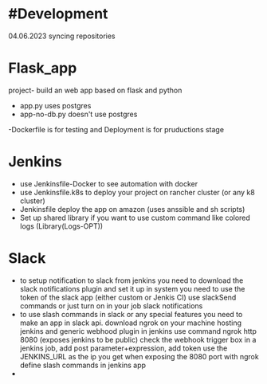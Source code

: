 #Development
============

04.06.2023
syncing repositories

# Flask_app
project- build an web app based on flask and python
- app.py uses postgres
- app-no-db.py doesn't use postgres
 
 -Dockerfile is for testing and Deployment is for pruductions stage
 
# Jenkins
- use Jenkinsfile-Docker to see automation with docker
- use Jenkinsfile.k8s to deploy your project on rancher cluster (or any k8 cluster)
- Jenkinsfile deploy the app on amazon (uses anssible and sh scripts)
- Set up shared library if you want to use custom command like colored logs (Library(Logs-OPT))

# Slack
- to setup notification to slack from jenkins you need to download the slack notifications plugin and set it up in system
  you need to use the token of the slack app (either custom or Jenkis CI)
  use slackSend commands or just turn on in your job slack notifications
- to use slash commands in slack or any special features you need to make an app in slack api.
    download ngrok on your machine hosting jenkins and generic webhood plugin in jenkins
    use command ngrok http 8080 (exposes jenkins to be public)
    check the webhook trigger box in a jenkins job, add post parameter+expression, add token
    use the JENKINS_URL as the ip you get when exposing the 8080 port with ngrok
    define slash commands in jenkins app
- 